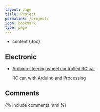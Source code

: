 ```yaml
---
layout: page
title: Project
permalink: /project/
icon: bookmark
type: page
---
```


* content
{:toc}

## Electronic

* [Arduino steering wheel controlled RC car](https://github.com/meijinn/graduate_study)

    RC car, with Arduino and Processing

## Comments

{% include comments.html %}
